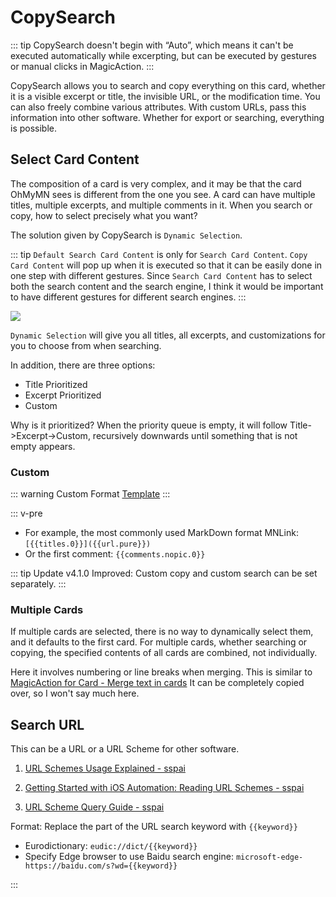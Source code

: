 # CopySearch

::: tip
CopySearch doesn't begin with “Auto”, which means it can't be executed automatically while excerpting, but can be executed by gestures or manual clicks in MagicAction.
:::

CopySearch allows you to search and copy everything on this card, whether it is a visible excerpt or title, the invisible URL, or the modification time. You can also freely combine various attributes. With custom URLs, pass this information into other software. Whether for export or searching, everything is possible.

## Select Card Content

The composition of a card is very complex, and it may be that the card OhMyMN sees is different from the one you see. A card can have multiple titles, multiple excerpts, and multiple comments in it. When you search or copy, how to select precisely what you want?

The solution given by CopySearch is `Dynamic Selection`.

::: tip
`Default Search Card Content` is only for `Search Card Content`. `Copy Card Content` will pop up when it is executed so that it can be easily done in one step with different gestures. Since `Search Card Content` has to select both the search content and the search engine, I think it would be important to have different gestures for different search engines.
:::

![](https://testmnbbs.oss-cn-zhangjiakou.aliyuncs.com/pic20220731122447.png?x-oss-process=base_webp)

`Dynamic Selection` will give you all titles, all excerpts, and customizations for you to choose from when searching.

In addition, there are three options:

- Title Prioritized
- Excerpt Prioritized
- Custom

Why is it prioritized? When the priority queue is empty, it will follow Title->Excerpt->Custom, recursively downwards until something that is not empty appears.

### Custom

::: warning Custom Format
[Template](../custom.md#模版)
:::

::: v-pre

- For example, the most commonly used MarkDown format MNLink: `[{{titles.0}}]({{url.pure}})`
- Or the first comment: `{{comments.nopic.0}}`

::: tip Update
v4.1.0 Improved: Custom copy and custom search can be set separately.
:::

### Multiple Cards

If multiple cards are selected, there is no way to dynamically select them, and it defaults to the first card. For multiple cards, whether searching or copying, the specified contents of all cards are combined, not individually.

Here it involves numbering or line breaks when merging. This is similar to [MagicAction for Card - Merge text in cards](magicaction4card.md#合并卡片内文字) It can be completely copied over, so I won't say much here.

## Search URL

This can be a URL or a URL Scheme for other software.

1. [URL Schemes Usage Explained -  sspai](https://sspai.com/post/31500#07)

2. [Getting Started with iOS Automation: Reading URL Schemes - sspai](https://sspai.com/post/44591)

3. [URL Scheme Query Guide - sspai](https://sspai.com/post/66334)

Format: Replace the part of the URL search keyword with `{{keyword}}`

- Eurodictionary: `eudic://dict/{{keyword}}`
- Specify Edge browser to use Baidu search engine: `microsoft-edge-https://baidu.com/s?wd={{keyword}}`

:::
